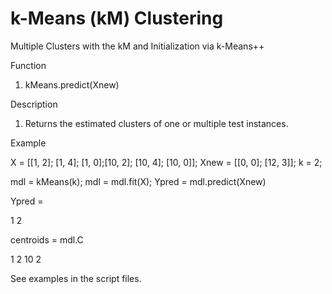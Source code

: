 # k-Means (kM) Clustering
Multiple Clusters with the kM and Initialization via k-Means++

Function
1. kMeans.predict(Xnew)

Description
1. Returns the estimated clusters of one or multiple test instances.

Example

  X = [[1, 2]; [1, 4]; [1, 0];[10, 2]; [10, 4]; [10, 0]];
  Xnew = [[0, 0]; [12, 3]];
  k = 2;

  mdl = kMeans(k);
  mdl = mdl.fit(X);
  Ypred = mdl.predict(Xnew)

  Ypred =

  1
  2

  centroids = mdl.C

   1 2
  10 2

See examples in the script files.
